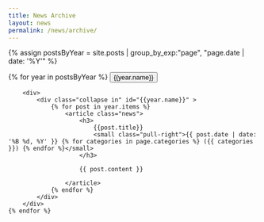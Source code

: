 ```yaml
---
title: News Archive
layout: news
permalink: /news/archive/
---
```

{% assign postsByYear = site.posts | group_by_exp:"page", "page.date | date: '%Y'" %}

<div>
   {% for year in postsByYear %}
        <button class="btn btn-primary" type="button" data-toggle="collapse" data-target="#{{year.name}}" aria-expanded="true" aria-controls="{{year.name}}"> {{year.name}} <i class= "fa fa-caret-down"></i></button>

        <div>
            <div class="collapse in" id="{{year.name}}" >
                {% for post in year.items %}
                    <article class="news">
                        <h3>
                            {{post.title}}
                            <small class="pull-right">{{ post.date | date: '%B %d, %Y' }} {% for categories in page.categories %} ({{ categories }}) {% endfor %}</small>
                        </h3>

                        {{ post.content }}
                        
                    </article>
                {% endfor %}
            </div>
        </div>
    {% endfor %}
</div>
